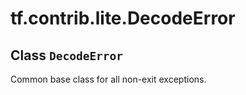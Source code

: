 <div itemscope itemtype="http://developers.google.com/ReferenceObject">
<meta itemprop="name" content="tf.contrib.lite.DecodeError" />
</div>

# tf.contrib.lite.DecodeError

## Class `DecodeError`



Common base class for all non-exit exceptions.

